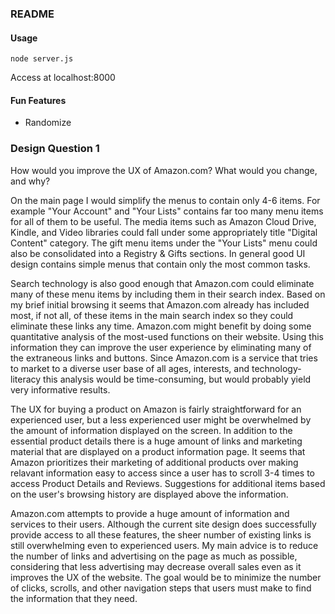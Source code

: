 ### README

#### Usage

`node server.js`

Access at localhost:8000


#### Fun Features

* Randomize


### Design Question 1

How would you improve the UX of Amazon.com? What would you change, and why?

On the main page I would simplify the menus to contain only 4-6 items. For example "Your Account" and "Your Lists" contains far too many menu items for all of them to be useful. The media items such as Amazon Cloud Drive, Kindle, and Video libraries could fall under some appropriately title "Digital Content" category. The gift menu items under the "Your Lists" menu could also be consolidated into a Registry & Gifts sections. In general good UI design contains simple menus that contain only the most common tasks.

Search technology is also good enough that Amazon.com could eliminate many of these menu items by including them in their search index. Based on my brief initial browsing it seems that Amazon.com already has included most, if not all, of these items in the main search index so they could eliminate these links any time. Amazon.com might benefit by doing some quantitative analysis of the most-used functions on their website. Using this information they can improve the user experience by eliminating many of the extraneous links and buttons. Since Amazon.com is a service that tries to market to a diverse user base of all ages, interests, and technology-literacy this analysis would be time-consuming, but would probably yield very informative results.

The UX for buying a product on Amazon is fairly straightforward for an experienced user, but a less experienced user might be overwhelmed by the amount of information displayed on the screen. In addition to the essential product details there is a huge amount of links and marketing material that are displayed on a product information page. It seems that Amazon prioritizes their marketing of additional products over making relavant information easy to access since a user has to scroll 3-4 times to access Product Details and Reviews. Suggestions for additional items based on the user's browsing history are displayed above the information.

Amazon.com attempts to provide a huge amount of information and services to their users. Although the current site design does successfully provide access to all these features, the sheer number of existing links is still overwhelming even to experienced users. My main advice is to reduce the number of links and advertising on the page as much as possible, considering that less advertising may decrease overall sales even as it improves the UX of the website. The goal would be to minimize the number of clicks, scrolls, and other navigation steps that users must make to find the information that they need.